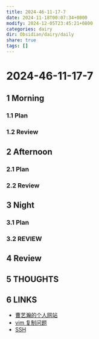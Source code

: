 ```yaml
---
title: 2024-46-11-17-7
date: 2024-11-18T00:07:34+0800
modify: 2024-12-05T23:45:21+0800
categories: dairy
dir: Obsidian/dairy/daily
share: true
tags: []
---
```


# 2024-46-11-17-7

## 1 Morning

### 1.1 Plan

### 1.2 Review

## 2 Afternoon

### 2.1 Plan

### 2.2 Review

## 3 Night

### 3.1 Plan

### 3.2 REVIEW

## 4 Review

## 5 THOUGHTS

## 6 LINKS

- [曹艺瀚的个人网站](https://www.caoyihan.com/)
- [vim 复制问题](vim%20%E5%A4%8D%E5%88%B6%E9%97%AE%E9%A2%98.md)
- [SSH](SSH.md)